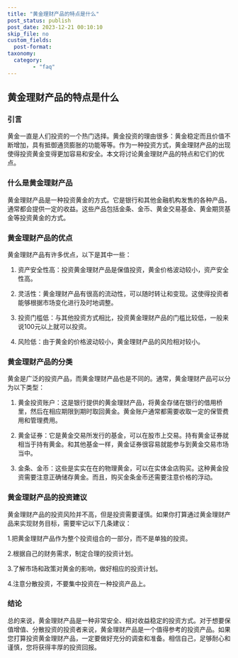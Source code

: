 ```yaml
---
title: "黄金理财产品的特点是什么"
post_status: publish
post_date: 2023-12-21 00:10:10
skip_file: no
custom_fields: 
  post-format: 
taxonomy:
  category:
        - "faq"
---
```


## 黄金理财产品的特点是什么

### 引言

黄金一直是人们投资的一个热门选择。黄金投资的理由很多：黄金稳定而且价值不断增加，具有抵御通货膨胀的功能等等。作为一种投资方式，黄金理财产品的出现使得投资黄金变得更加容易和安全。本文将讨论黄金理财产品的特点和它们的优点。

### 什么是黄金理财产品

黄金理财产品是一种投资黄金的方式。它是银行和其他金融机构发售的各种产品，通常都会提供一定的收益。这些产品包括金条、金币、黄金交易基金、黄金期货基金等投资黄金的方式。

### 黄金理财产品的优点

黄金理财产品有许多优点，以下是其中一些：

1. 资产安全性高：投资黄金理财产品是保值投资，黄金价格波动较小，资产安全性高。

2. 灵活性：黄金理财产品有很高的流动性，可以随时转让和变现。这使得投资者能够根据市场变化进行及时地调整。

3. 投资门槛低：与其他投资方式相比，投资黄金理财产品的门槛比较低，一般来说100元以上就可以投资。

4. 风险低：由于黄金的价格波动较小，黄金理财产品的风险相对较小。

### 黄金理财产品的分类

黄金是广泛的投资产品，而黄金理财产品也是不同的。通常，黄金理财产品可以分为以下类型：

1. 黄金投资账户：这是银行提供的黄金理财产品，将黄金存储在银行的借用桥里，然后在相应期限到期时取回黄金。黄金账户通常都需要收取一定的保管费用和管理费用。

2. 黄金证券：它是黄金交易所发行的基金，可以在股市上交易。持有黄金证券就相当于持有黄金。和其他基金一样，黄金证券很容易就能参与到黄金交易市场当中。

3. 金条、金币：这些是实实在在的物理黄金，可以在实体金店购买。这种黄金投资需要注意正确储存黄金。而且，购买金条金币还需要注意价格的浮动。

### 黄金理财产品的投资建议

黄金理财产品的投资风险并不高，但是投资需要谨慎。如果你打算通过黄金理财产品来实现财务目标，需要牢记以下几条建议：

1.把黄金理财产品作为整个投资组合的一部分，而不是单独的投资。

2.根据自己的财务需求，制定合理的投资计划。

3.了解市场和政策对黄金的影响，做好相应的投资计划。

4.注意分散投资，不要集中投资在一种投资产品上。

### 结论

总的来说，黄金理财产品是一种非常安全、相对收益稳定的投资方式。对于想要保值增值、分散投资的投资者来说，黄金理财产品是一个值得参考的投资产品。如果您打算投资黄金理财产品，一定要做好充分的调查和准备。相信自己，足够耐心和谨慎，您将获得丰厚的投资回报。
